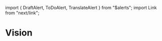 import { DraftAlert, ToDoAlert, TranslateAlert } from "$alerts";
import Link from "next/link";

<DraftAlert />

# Vision

<TranslateAlert href="/ru/vision" version="Russian" />
